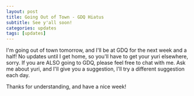 ```yaml
---
layout: post
title: Going Out of Town - GDQ Hiatus
subtitle: See y'all soon!
categories: updates
tags: [updates]
---
```


I'm going out of town tomorrow, and I'll be at GDQ for the next week and a half! No updates until I get home, so you'll have to get your yuri elsewhere, sorry. If you are ALSO going to GDQ, please feel free to chat with me. Ask me about yuri, and I'll give you a suggestion, I'll try a different suggestion each day.

Thanks for understanding, and have a nice week!